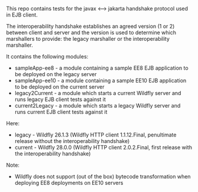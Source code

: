 This repo contains tests for the javax <--> jakarta handshake protocol used in EJB client.

The interoperability handshake establishes an agreed version (1 or 2) between client and server and the 
version is used to determine which marshallers to provide: the legacy marshaller or the interoperability marshaller.

It contains the following modules:
* sampleApp-ee8 - a module containing a sample EE8 EJB application to be deployed on the legacy server
* sampleApp-ee10 - a module containing a sample EE10 EJB application to be deployed on the current server
* legacy2Current - a module which starts a current Wildfly server and runs legacy EJB client tests against it
* current2Legacy - a module which starts a legacy Wildfly server and runs current EJB client tests against it

Here:
* legacy - Wildfly 26.1.3 (Wildfly HTTP client 1.1.12.Final, penultimate release without the interoperability handshake)
* current - Wildfly 28.0.0 (Wildfly HTTP client 2.0.2.Final, first release with the interoperability handshake)

Note:
* Wildfly does not support (out of the box) bytecode transformation when deploying EE8 deployments on EE10 servers